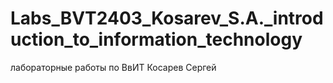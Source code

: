 # Labs_BVT2403_Kosarev_S.A._introduction_to_information_technology
лабораторные работы по ВвИТ Косарев Сергей 
